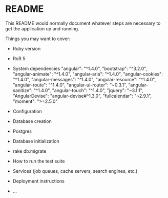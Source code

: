 # README

This README would normally document whatever steps are necessary to get the
application up and running.

Things you may want to cover:

* Ruby version 
 - RoR 5

* System dependencies
    "angular": "^1.4.0",
    "bootstrap": "^3.2.0",
    "angular-animate": "^1.4.0",
    "angular-aria": "^1.4.0",
    "angular-cookies": "^1.4.0",
    "angular-messages": "^1.4.0",
    "angular-resource": "^1.4.0",
    "angular-route": "^1.4.0",
    "angular-ui-router": "~0.3.1",
    "angular-sanitize": "^1.4.0",
    "angular-touch": "^1.4.0",
    "jquery": "~3.1.1",
    "AngularDevise": "angular-devise#^1.3.0",
    "fullcalendar": "~2.9.1",
    "moment": ">=2.5.0"

* Configuration

* Database creation
 - Postgres

* Database initialization
 - rake db:migrate

* How to run the test suite

* Services (job queues, cache servers, search engines, etc.)

* Deployment instructions

* ...
